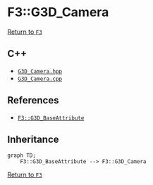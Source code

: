 # F3::G3D_Camera

[Return to `F3`](/docs/F3.md)

## C++

- [`G3D_Camera.hpp`](/c++/include/G3D_Camera.hpp)
- [`G3D_Camera.cpp`](/c++/source/G3D_Camera.cpp)

## References

- [`F3::G3D_BaseAttribute`](/docs/F3/G3D_BaseAttribute.md)

## Inheritance

```mermaid
graph TD;
    F3::G3D_BaseAttribute --> F3::G3D_Camera
```

[Return to `F3`](/docs/F3.md)